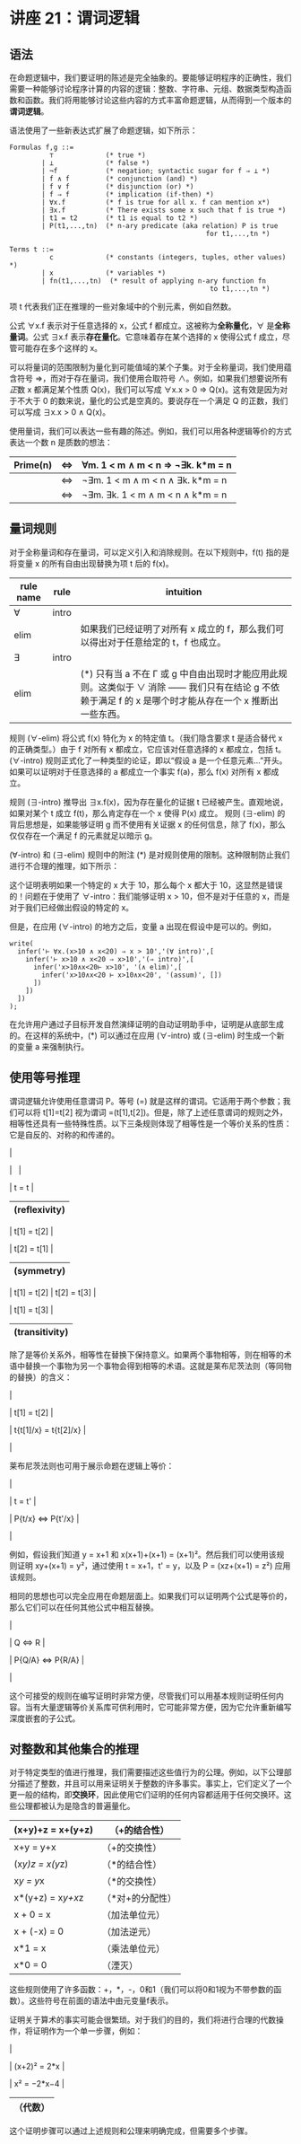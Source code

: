 # 讲座 21：谓词逻辑

## 语法

在命题逻辑中，我们要证明的陈述是完全抽象的。要能够证明程序的正确性，我们需要一种能够讨论程序计算的内容的逻辑：整数、字符串、元组、数据类型构造函数和函数。我们将用能够讨论这些内容的方式丰富命题逻辑，从而得到一个版本的**谓词逻辑**。

语法使用了一些新表达式扩展了命题逻辑，如下所示：

```
Formulas f,g ::=
          ⊤             (* true *)
        | ⊥             (* false *)
        | ¬f            (* negation; syntactic sugar for f ⇒ ⊥ *)
        | f ∧ f         (* conjunction (and) *)
        | f ∨ f         (* disjunction (or) *)
        | f ⇒ f         (* implication (if-then) *) 
        | ∀x.f          (* f is true for all x. f can mention x*)
        | ∃x.f          (* There exists some x such that f is true *)
        | t1 = t2       (* t1 is equal to t2 *)
        | P(t1,...,tn)  (* n-ary predicate (aka relation) P is true 
                                                 for t1,...,tn *)

Terms t ::=     
          c             (* constants (integers, tuples, other values) *)
        | x             (* variables *)
        | fn(t1,...,tn)  (* result of applying n-ary function fn 
                                                  to t1,...,tn *)

```

项 t 代表我们正在推理的一些对象域中的个别元素，例如自然数。

公式 ∀x.f 表示对于任意选择的 x，公式 f 都成立。这被称为**全称量化**，∀ 是**全称量词**。公式 ∃x.f 表示**存在量化**。它意味着存在某个选择的 x 使得公式 f 成立，尽管可能存在多个这样的 x。

可以将量词的范围限制为量化到可能值域的某个子集。对于全称量词，我们使用蕴含符号 ⇒，而对于存在量词，我们使用合取符号 ∧。例如，如果我们想要说所有*正*数 x 都满足某个性质 Q(x)，我们可以写成 ∀x.x > 0 ⇒ Q(x)。这有效是因为对于不大于 0 的数来说，量化的公式是空真的。要说存在一个满足 Q 的正数，我们可以写成 ∃x.x > 0 ∧ Q(x)。

使用量词，我们可以表达一些有趣的陈述。例如，我们可以用各种逻辑等价的方式表达一个数 n 是质数的想法：

| Prime(n) | ⇔ | ∀m. 1 < m ∧ m < n ⇒ ¬∃k. k*m = n |
| --- | --- | --- |
|   | ⇔ | ¬∃m. 1 < m ∧ m < n ∧ ∃k. k*m = n |
|  | ⇔ | ¬∃m. ∃k. 1 < m ∧ m < n ∧ k*m = n |

## 量词规则

对于全称量词和存在量词，可以定义引入和消除规则。在以下规则中，f(t) 指的是将变量 x 的所有自由出现替换为项 t 后的 f(x)。

| rule name | rule | intuition |
| --- | --- | --- |
| ∀ | intro |  | (*) 只有当 x 不在 Γ 中自由出现时才能应用此规则。如果我们选择一个**任意的** x 并证明 f(x)，我们就可以得出 f 对所有 x 都成立的结论。 |
| elim |  | 如果我们已经证明了对所有 x 成立的 f，那么我们可以得出对于任意给定的 t，f 也成立。 |
| ∃ | intro |  | 我们可以通过简单地产生一个具有性质 f 的 t 来证明存在某个 x 拥有性质 f。 |
| elim |  | (*) 只有当 a 不在 Γ 或 g 中自由出现时才能应用此规则。这类似于 ∨ 消除 —— 我们只有在结论 g 不依赖于满足 f 的 x 是哪个时才能从存在一个 x 推断出一些东西。 |

规则 (∀-elim) 将公式 f(x) 特化为 x 的特定值 t。（我们隐含要求 t 是适合替代 x 的正确类型。）由于 f 对所有 x 都成立，它应该对任意选择的 x 都成立，包括 t。 (∀-intro) 规则正式化了一种类型的论证，即以“假设 a 是一个任意元素...”开头。如果可以证明对于任意选择的 a 都成立一个事实 f(a)，那么 f(x) 对所有 x 都成立。

规则 (∃-intro) 推导出 ∃x.f(x)，因为存在量化的证据 t 已经被产生。直观地说，如果对某个 t 成立 f(t)，那么肯定存在一个 x 使得 P(x) 成立。 规则 (∃-elim) 的背后思想是，如果能够证明 g 而不使用有关证据 x 的任何信息，除了 f(x)，那么仅仅存在一个满足 f 的元素就足以暗示 g。

(∀-intro) 和 (∃-elim) 规则中的附注 (*) 是对规则使用的限制。这种限制防止我们进行不合理的推理，如下所示：

这个证明表明如果一个特定的 x 大于 10，那么每个 x 都大于 10，这显然是错误的！问题在于使用了 ∀-intro：我们能够证明 x > 10，但不是对于任意的 x，而是对于我们已经做出假设的特定的 x。

但是，在应用 (∀-intro) 的地方之后，变量 a 出现在假设中是可以的。例如，

```
write(
  infer('⊢ ∀x.(x>10 ∧ x<20) ⇒ x > 10','(∀ intro)',[
    infer('⊢ x>10 ∧ x<20 ⇒ x>10','(⇒ intro)',[
      infer('x>10∧x<20⊢ x>10', '(∧ elim)',[
        infer('x>10∧x<20 ⊢ x>10∧x<20', '(assum)', [])
      ])
    ])
  ])
);

```

在允许用户通过子目标开发自然演绎证明的自动证明助手中，证明是从底部生成的。在这样的系统中，(*) 可以通过在应用 (∀-intro) 或 (∃-elim) 时生成一个新的变量 a 来强制执行。

## 使用等号推理

谓词逻辑允许使用任意谓词 P。等号 (=) 就是这样的谓词。它适用于两个参数；我们可以将 t[1]=t[2] 视为谓词 =(t[1],t[2])。但是，除了上述任意谓词的规则之外，相等性还具有一些特殊性质。以下三条规则体现了相等性是一个等价关系的性质：它是自反的、对称的和传递的。

|

&#124;   &#124;

&#124; t = t &#124;

| (reflexivity) |
| --- |

&#124; t[1] = t[2] &#124;

&#124; t[2] = t[1] &#124;

| (symmetry) |
| --- |

&#124; t[1] = t[2] &#124; t[2] = t[3] &#124;

&#124; t[1] = t[3] &#124;

| (transitivity) |
| --- |

除了是等价关系外，相等性在替换下保持意义。如果两个事物相等，则在相等的术语中替换一个事物为另一个事物会得到相等的术语。这就是莱布尼茨法则（等同物的替换）的含义：

|

&#124; t[1] = t[2] &#124;

&#124; t{t[1]/x} = t{t[2]/x} &#124;

|

莱布尼茨法则也可用于展示命题在逻辑上等价：

|

&#124; t = t' &#124;

&#124; P{t/x} ⇔ P{t'/x} &#124;

|

例如，假设我们知道 y = x+1 和 x(x+1)+(x+1) = (x+1)²。然后我们可以使用该规则证明 xy+(x+1) = y²，通过使用 t = x+1，t' = y，以及 P = (xz+(x+1) = z²) 应用该规则。

相同的思想也可以完全应用在命题层面上。如果我们可以证明两个公式是等价的，那么它们可以在任何其他公式中相互替换。

|

&#124; Q ⇔ R &#124;

&#124; P{Q/A} ⇔ P{R/A} &#124;

|

这个可接受的规则在编写证明时非常方便，尽管我们可以用基本规则证明任何内容。当有大量逻辑等价关系库可供利用时，它可能非常方便，因为它允许重新编写深度嵌套的子公式。

## 对整数和其他集合的推理

对于特定类型的值进行推理，我们需要描述这些值行为的公理。例如，以下公理部分描述了整数，并且可以用来证明关于整数的许多事实。事实上，它们定义了一个更一般的结构，即**交换环**，因此使用它们证明的任何内容都适用于任何交换环。这些公理都被认为是隐含的普遍量化。

| (x+y)+z = x+(y+z) | （+的结合性） |
| --- | --- |
| x+y = y+x | （+的交换性） |
| (x*y)*z = x*(y*z) | （*的结合性） |
| x*y = y*x | （*的交换性） |
| x*(y+z) = x*y+x*z | （*对+的分配性） |
| x + 0 = x | （加法单位元） |
| x + (-x) = 0 | （加法逆元） |
| x*1 = x | （乘法单位元） |
| x*0 = 0 | （湮灭） |

这些规则使用了许多函数：+，*，-，0和1（我们可以将0和1视为不带参数的函数）。这些符号在前面的语法中由元变量f表示。

证明关于算术的事实可能会很繁琐。对于我们的目的，我们将进行合理的代数操作，将证明作为一个单一步骤，例如：

|

&#124; (x+2)² = 2*x &#124;

&#124; x² = −2*x−4 &#124;

| （代数） |
| --- |

这个证明步骤可以通过上述规则和公理来明确完成，但需要多个步骤。
